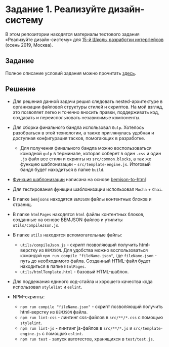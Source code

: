 # Задание 1. Реализуйте дизайн-систему

В этом репозитории находятся материалы тестового задания «Реализуйте дизайн-систему» для [15-й Школы разработки интерфейсов](https://yandex.ru/promo/academy/shri) (осень 2019, Москва).

## Задание

Полное описание условий задания можно прочитать [здесь](https://github.com/VladislavYeremeyev/SHRI2019_Task1/blob/master/TASK_DESCRIPTION.md).

## Решение

* Для решения данной задачи решил следовать nested-архитектуре в организации файловой структуры стилей и скриптов. На мой взгляд, это позволяет легко и точечно вносить правки, поддерживать код, создавать и переиспользовать независимые компоненты.

* Для сборки финального бандла использовал `Gulp`. Хотелось разобраться в этой технологии, а также приглянулась удобная и доступная конфигурация тасков, помогающих в разработке.
  * Для получения финального бандла можно воспользоваться комадной `gulp` в терминале, которая соберет в один `.css` и один `.js` файл все стили и скрипты из `src/common.blocks`, а так же функцию шаблонизации - `src/template-engine.js`. Итоговый бандл будет находиться в папке `build`.
* [Функция шаблонизации](https://github.com/VladislavYeremeyev/SHRI2019_Task1/blob/master/TEMPLATER.md) написана на основе [bemjson-to-html](https://github.com/floatdrop/bemjson-to-html)
* Для тестирования функции шаблонизации использовал `Mocha` + `Chai`.
* В папке `bemjsons` находятся `BEMJSON` файлы контентных блоков и страниц.
* В папке `htmlPages` находятся `html` файлы контентных блоков, созданные на основе BEMJSON файлов и утилиты `utils/compileJson.js`.
* В папке `utils` находятся вспомогательные файлы:
  * `utils/compileJson.js` - скрипт позволяющий получить html-верстку из `BEMJSON`. Для удобства можно воспользоваться командой `npm run compile "fileName.json"`, где `fileName.json` - путь до необходимого файла. Созданный HTML-файл будет находиться в папке `htmlPages`.
  * `utils/htmlTemplate.html` - базовый HTML-шаблон.
* Для поддежания единого код-стайла и хорошего качества кода использовал `stylelint` и `eslint`.
* NPM-скрипты:
  * `npm run compile "fileName.json"` - скрипт позволяющий получить html-верстку из `BEMJSON` файла.
  * `npm run lint-css` - линтинг css-файлов в `src/**/*.css` с помощью `stylelint`.
  * `npm run lint-js` - линтинг js-файлов в `src/**/*.js` и `src/template-engine.js` с помощью `eslint`.
  * `npm run test` - запуск автотестов,  хранящихся в `test/test.js`.
